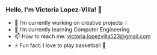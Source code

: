 ### Hello, I'm Victoria Lopez-Villa! 👋

- 🔭 I’m currently working on creative projects 💡
- 🌱 I’m currently learning Computer Engineering 
- 📫 How to reach me: victoria.lopezvilla523@gmail.com
- ⚡ Fun fact: I love to play basketball 🏀

